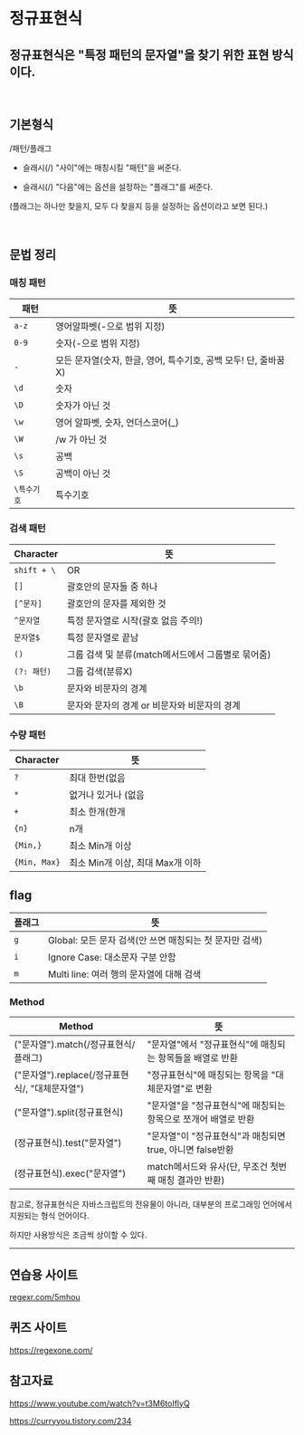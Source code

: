 # 정규표현식

## 정규표현식은 "특정 패턴의 문자열"을 찾기 위한 표현 방식이다.
<br>

## 기본형식

/패턴/플래그

- 슬래시(/) "사이"에는 매칭시킬 "패턴"을 써준다.

- 슬래시(/) "다음"에는 옵션을 설정하는 "플래그"를 써준다.

(플래그는 하나만 찾을지, 모두 다 찾을지 등을 설정하는 옵션이라고 보면 된다.)

<br>

## 문법 정리

### 매칭 패턴
| 패턴 | 뜻                                     |
| --------- | -------------------------------------- |
| `a-z`      | 영어알파벳(-으로 범위 지정)                                   |
| `0-9`      | 숫자(-으로 범위 지정)                                 |
| `.`      |         모든 문자열(숫자, 한글, 영어, 특수기호, 공백 모두! 단, 줄바꿈X)    |
| `\d`     | 숫자|
| `\D`     | 숫자가 아닌 것 |
| `\w`    | 영어 알파벳, 숫자, 언더스코어(_)        |
| `\W`    | /w 가 아닌 것        |
| `\s`    | 공백          |
| `\S`    | 공백이 아닌 것         |
| `\특수기호`    | 특수기호          |

### 검색 패턴

| Character   | 뜻                                  |
| ----------- | ----------------------------------- |
| `shift + \`         | OR         |
| `[]`         | 괄호안의 문자들 중 하나 |
| `[^문자]`         | 괄호안의 문자를 제외한 것        |
| `^문자열`       | 특정 문자열로 시작(괄호 없음 주의!)                            |
| `문자열$`    | 특정 문자열로 끝남                                |
| `()` | 그룹 검색 및 분류(match메서드에서 그룹별로 묶어줌)                   |
| `(?: 패턴)` | 그룹 검색(분류X)                  |
| `\b` | 문자와 비문자의 경계               |
| `\B` | 문자와 문자의 경계 or 비문자와 비문자의 경계              |

### 수량 패턴

| Character | 뜻               |
| --------- | ---------------- |
| `?`      | 최대 한번(없음 || 한개)        |
| `*`      | 없거나 있거나 (없음 || 있음): 여러개 포함 |
| `+`       | 최소 한개(한개 || 여러개)     |
| `{n}`       | n개        |
| `{Min,}`       | 최소 Min개 이상        |
| `{Min, Max}`       | 최소 Min개 이상, 최대 Max개 이하        |



## flag

| 플래그 | 뜻                           |
| --------- | ---------------------------- |
| `g`       | Global: 모든 문자 검색(안 쓰면 매칭되는 첫 문자만 검색)        |
| `i`       | Ignore Case: 대소문자 구분 안함        |
| `m`       | Multi line: 여러 행의 문자열에 대해 검색        |


### Method

| Method | 뜻                           |
| --------- | ---------------------------- |
| ("문자열").match(/정규표현식/플래그)      | "문자열"에서 "정규표현식"에 매칭되는 항목들을 배열로 반환        |
| ("문자열").replace(/정규표현식/, "대체문자열")       | "정규표현식"에 매칭되는 항목을 "대체문자열"로 변환 |
| ("문자열").split(정규표현식)      | "문자열"을 "정규표현식"에 매칭되는 항목으로 쪼개어 배열로 반환                   |
| (정규표현식).test("문자열")	      | "문자열"이 "정규표현식"과 매칭되면 true, 아니면 false반환             |
| (정규표현식).exec("문자열")      | 	match메서드와 유사(단, 무조건 첫번째 매칭 결과만 반환)                    |


참고로, 정규표현식은 자바스크립트의 전유물이 아니라, 대부분의 프로그래밍 언어에서 지원되는 형식 언어이다.

하지만 사용방식은 조금씩 상이할 수 있다.

---------------------------------------------------

## 연습용 사이트
    
[regexr.com/5mhou](https://regexr.com/5mhou)

## 퀴즈 사이트
https://regexone.com/

## 참고자료

https://www.youtube.com/watch?v=t3M6toIflyQ

https://curryyou.tistory.com/234
